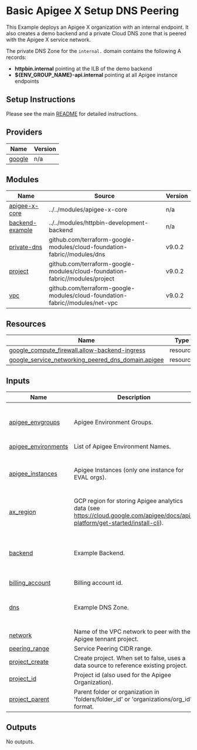 # Basic Apigee X Setup DNS Peering

This Example deploys an Apigee X organization with an internal endpoint.
It also creates a demo backend and a private Cloud DNS zone that is peered
with the Apigee X service network.

The private DNS Zone for the `internal.` domain contains the following
A records:

* **httpbin.internal** pointing at the ILB of the demo backend
* **${ENV_GROUP_NAME}-api.internal** pointing at all Apigee instance endpoints

## Setup Instructions

Please see the main [README](https://github.com/apigee/terraform-modules#deploying-end-to-end-samples)
for detailed instructions.

<!-- BEGIN_TF_DOCS -->
## Providers

| Name | Version |
|------|---------|
| <a name="provider_google"></a> [google](#provider\_google) | n/a |

## Modules

| Name | Source | Version |
|------|--------|---------|
| <a name="module_apigee-x-core"></a> [apigee-x-core](#module\_apigee-x-core) | ../../modules/apigee-x-core | n/a |
| <a name="module_backend-example"></a> [backend-example](#module\_backend-example) | ../../modules/httpbin-development-backend | n/a |
| <a name="module_private-dns"></a> [private-dns](#module\_private-dns) | github.com/terraform-google-modules/cloud-foundation-fabric//modules/dns | v9.0.2 |
| <a name="module_project"></a> [project](#module\_project) | github.com/terraform-google-modules/cloud-foundation-fabric//modules/project | v9.0.2 |
| <a name="module_vpc"></a> [vpc](#module\_vpc) | github.com/terraform-google-modules/cloud-foundation-fabric//modules/net-vpc | v9.0.2 |

## Resources

| Name | Type |
|------|------|
| [google_compute_firewall.allow-backend-ingress](https://registry.terraform.io/providers/hashicorp/google/latest/docs/resources/compute_firewall) | resource |
| [google_service_networking_peered_dns_domain.apigee](https://registry.terraform.io/providers/hashicorp/google/latest/docs/resources/service_networking_peered_dns_domain) | resource |

## Inputs

| Name | Description | Type | Default | Required |
|------|-------------|------|---------|:--------:|
| <a name="input_apigee_envgroups"></a> [apigee\_envgroups](#input\_apigee\_envgroups) | Apigee Environment Groups. | <pre>map(object({<br>    environments = list(string)<br>    hostnames    = list(string)<br>  }))</pre> | `{}` | no |
| <a name="input_apigee_environments"></a> [apigee\_environments](#input\_apigee\_environments) | List of Apigee Environment Names. | `list(string)` | `[]` | no |
| <a name="input_apigee_instances"></a> [apigee\_instances](#input\_apigee\_instances) | Apigee Instances (only one instance for EVAL orgs). | <pre>map(object({<br>    region       = string<br>    cidr_mask    = number<br>    environments = list(string)<br>  }))</pre> | `{}` | no |
| <a name="input_ax_region"></a> [ax\_region](#input\_ax\_region) | GCP region for storing Apigee analytics data (see https://cloud.google.com/apigee/docs/api-platform/get-started/install-cli). | `string` | n/a | yes |
| <a name="input_backend"></a> [backend](#input\_backend) | Example Backend. | <pre>object({<br>    name        = string<br>    subnet      = string<br>    subnet_cidr = string<br>    region      = string<br>  })</pre> | n/a | yes |
| <a name="input_billing_account"></a> [billing\_account](#input\_billing\_account) | Billing account id. | `string` | `null` | no |
| <a name="input_dns"></a> [dns](#input\_dns) | Example DNS Zone. | <pre>object({<br>    name             = string<br>    domain           = string<br>  })</pre> | n/a | yes |
| <a name="input_network"></a> [network](#input\_network) | Name of the VPC network to peer with the Apigee tennant project. | `string` | n/a | yes |
| <a name="input_peering_range"></a> [peering\_range](#input\_peering\_range) | Service Peering CIDR range. | `string` | n/a | yes |
| <a name="input_project_create"></a> [project\_create](#input\_project\_create) | Create project. When set to false, uses a data source to reference existing project. | `bool` | `false` | no |
| <a name="input_project_id"></a> [project\_id](#input\_project\_id) | Project id (also used for the Apigee Organization). | `string` | n/a | yes |
| <a name="input_project_parent"></a> [project\_parent](#input\_project\_parent) | Parent folder or organization in 'folders/folder\_id' or 'organizations/org\_id' format. | `string` | `null` | no |

## Outputs

No outputs.
<!-- END_TF_DOCS -->